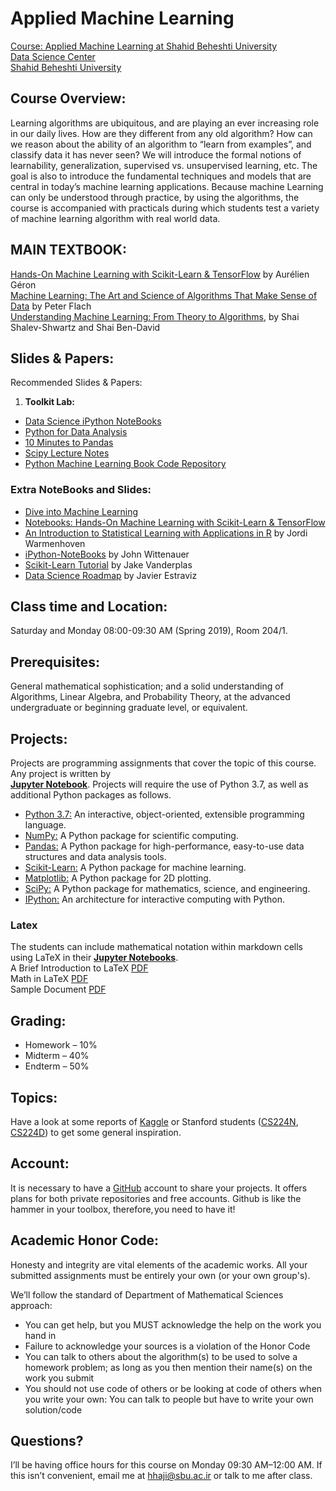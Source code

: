 # Applied Machine Learning 
[Course: Applied Machine Learning at Shahid Beheshti University](http://facultymembers.sbu.ac.ir/hhaji/machine-learning-2017/) <br>
[Data Science Center](http://ds.sbu.ac.ir)<br> 
[Shahid Beheshti University](http://www.sbu.ac.ir/)

## Course Overview:
Learning algorithms are ubiquitous, and are playing an ever increasing role in our daily lives. How are they different from any old algorithm? How can we reason about the ability of an algorithm to “learn from examples”, and classify data it has never seen? We will introduce the formal notions of learnability, generalization, supervised vs. unsupervised learning, etc. The goal is also to introduce the fundamental techniques and models that are central in today’s machine learning  applications. Because machine Learning can only be understood through practice, by using the algorithms, the course is accompanied with practicals during which students test a variety of machine learning algorithm with real world data.


## MAIN TEXTBOOK:
[Hands-On Machine Learning with Scikit-Learn & TensorFlow](http://shop.oreilly.com/product/0636920052289.do) by  Aurélien Géron <br>
[Machine Learning: The Art and Science of Algorithms That Make Sense of Data](https://www.cs.bris.ac.uk/~flach/mlbook/) by Peter Flach <br>
[Understanding Machine Learning: From Theory to Algorithms](http://www.cs.huji.ac.il/~shais/UnderstandingMachineLearning), by Shai Shalev-Shwartz and Shai Ben-David

## Slides & Papers:

Recommended Slides & Papers:
1. **Toolkit Lab:** 
* [Data Science iPython NoteBooks](https://github.com/donnemartin/data-science-ipython-notebooks#pandas)
* [Python for Data Analysis](https://github.com/ResearchComputing/Meetup-Fall-2013) 
* [10 Minutes to Pandas](http://pandas.pydata.org/pandas-docs/stable/10min.html)
* [Scipy Lecture Notes](http://www.scipy-lectures.org/index.html)
* [Python Machine Learning Book Code Repository](https://github.com/rasbt/python-machine-learning-book)

### Extra NoteBooks and Slides:
* [Dive into Machine Learning](https://github.com/hangtwenty/dive-into-machine-learning)
* [Notebooks: Hands-On Machine Learning with Scikit-Learn & TensorFlow](https://github.com/ageron/handson-ml)
* [An Introduction to Statistical Learning with Applications in R](https://github.com/JWarmenhoven/ISLR-python) by Jordi Warmenhoven
* [iPython-NoteBooks](https://github.com/jdwittenauer/ipython-notebooks) by John Wittenauer
* [Scikit-Learn Tutorial](https://github.com/jakevdp/sklearn_tutorial) by Jake Vanderplas
* [Data Science Roadmap](https://github.com/estraviz/data-science-roadmap#4-machine-learning-back-to-top-) by Javier Estraviz


## Class time and Location: 
Saturday and Monday 08:00-09:30 AM (Spring 2019), Room 204/1. 

## Prerequisites:
General mathematical sophistication; and a solid understanding of Algorithms, Linear Algebra, and Probability Theory, at the advanced undergraduate or beginning graduate level, or equivalent.

## Projects:
Projects are programming assignments that cover the topic of this course. Any project is written by  
**[Jupyter Notebook](http://jupyter.org)**. Projects will require the use of Python 3.7, as well as additional Python packages as follows. <br>
* [Python 3.7:](https://www.python.org/downloads/) An interactive, object-oriented, extensible programming language.
* [NumPy:](http://www.numpy.org) A Python package for scientific computing.
* [Pandas:](https://pandas.pydata.org) A Python package for high-performance, easy-to-use data structures and data analysis tools.
* [Scikit-Learn:](https://scikit-learn.org/stable/) A Python package for machine learning.
* [Matplotlib:](https://matplotlib.org) A Python package for 2D plotting.
* [SciPy:](https://www.scipy.org) A Python package for mathematics, science, and engineering.
* [IPython:](https://ipython.org) An architecture for interactive computing with Python.

### Latex
The students can include mathematical notation within markdown cells using LaTeX in their **[Jupyter Notebooks](http://jupyter.org)**.<br>
A Brief Introduction to LaTeX [PDF](https://www.seas.upenn.edu/~cis519/spring2018/assets/resources/latex/latex.pdf)  <br>
Math in LaTeX [PDF](https://www.seas.upenn.edu/~cis519/spring2018/assets/resources/latex/math.pdf) <br>
Sample Document [PDF](https://www.seas.upenn.edu/~cis519/spring2018/assets/resources/latex/sample.pdf) <br>

## Grading:
* Homework – 10%
* Midterm – 40%
* Endterm – 50%

## Topics:
Have a look at some reports of [Kaggle](https://www.kaggle.com/) or Stanford students ([CS224N](http://nlp.stanford.edu/courses/cs224n/2015/), [CS224D](http://cs224d.stanford.edu/reports_2016.html)) to get some general inspiration.

## Account:
It is necessary to have a [GitHub](https://github.com/) account to share your projects. It offers plans for both private repositories and free accounts. Github is like the hammer in your toolbox, therefore, you need to have it!

## Academic Honor Code:
Honesty and integrity are vital elements of the academic works. All your submitted assignments must be entirely your own (or your own group's).

We’ll follow the standard of Department of Mathematical Sciences approach: 
* You can get help, but you MUST acknowledge the help on the work you hand in
* Failure to acknowledge your sources is a violation of the Honor Code
*  You can talk to others about the algorithm(s) to be used to solve a homework problem; as long as you then mention their name(s) on the work you submit
* You should not use code of others or be looking at code of others when you write your own: You can talk to people but have to write your own solution/code

## Questions?
I’ll be having office hours for this course on Monday 09:30 AM–12:00 AM. If this isn’t convenient, email me at hhaji@sbu.ac.ir or talk to me after class.
